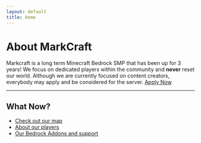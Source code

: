 ```yaml
---
layout: default
title: Home
---
```


# About MarkCraft

Markcraft is a long term Minecraft Bedrock SMP that has been up for 3 years! We focus on dedicated players within the community and **never** reset our world. Although we are currently focused on content creators, everybody may apply and be considered for the server.
[Apply Now](https://forms.gle/f9vg8Gy7FTozSfuH6)

---

## What Now?

- [Check out our map](/map)
- [About our players](/players)
- [Our Bedrock Addons and support](/addons)
